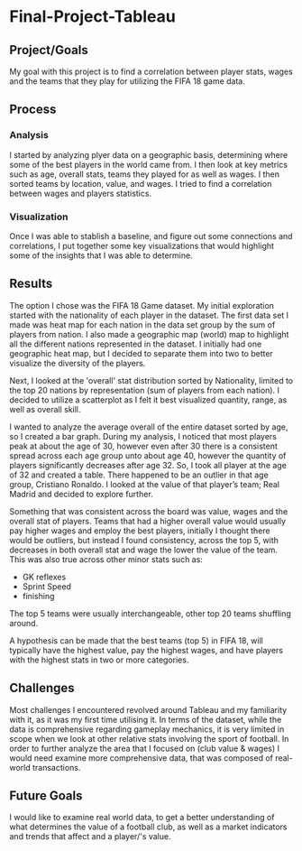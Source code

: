 # Final-Project-Tableau

## Project/Goals
My goal with this project is to find a correlation between player stats, wages and the teams that they play for utilizing the FIFA 18 game data.

## Process
### Analysis
I started by analyzing plyer data on a geographic basis, determining where some of the best players in the world came from. I then look at key metrics such as age, overall stats, teams they played for as well as wages. I then sorted teams by location, value, and wages. I tried to find a correlation between wages and players statistics.  

### Visualization
Once I was able to stablish a baseline, and figure out some connections and correlations, I put together some key visualizations that would highlight some of the insights that I was able to determine.

## Results
The option I chose was the FIFA 18 Game dataset. My initial exploration started with the nationality of each player in the dataset. The first data set I made was heat map for each nation in the data set group by the sum of players from nation. I also made a geographic map (world) map to highlight all the different nations represented in the dataset. I initially had one geographic heat map, but I decided to separate them into two to better visualize the diversity of the players. 

Next, I looked at the 'overall' stat distribution sorted by Nationality, limited to the top 20 nations by representation (sum of players from each nation). I decided to utilize a scatterplot as I felt it best visualized quantity, range, as well as overall skill.

I wanted to analyze the average overall of the entire dataset sorted by age, so I created a bar graph. During my analysis, I noticed that most players peak at about the age of 30, however even after 30 there is a consistent spread across each age group unto about age 40, however the quantity of players significantly decreases after age 32. So, I took all player at the age of 32 and created a table. There happened to be an outlier in that age group, Cristiano Ronaldo. I looked at the value of that player’s team; Real Madrid and decided to explore further.

Something that was consistent across the board was value, wages and the overall stat of players. Teams that had a higher overall value would usually pay higher wages and employ the best players, initially I thought there would be outliers, but instead I found consistency, across the top 5, with decreases in both overall stat and wage the lower the value of the team. This was also true across other minor stats such as:
- GK reflexes
- Sprint Speed
- finishing

The top 5 teams were usually interchangeable, other top 20 teams shuffling around. 

A hypothesis can be made that the best teams (top 5) in FIFA 18, will typically have the highest value, pay the highest wages, and have players with the highest stats in two or more categories. 

## Challenges 
Most challenges I encountered revolved around Tableau and my familiarity with it, as it was my first time utilising it. In terms of the dataset, while the data is comprehensive regarding gameplay mechanics, it is very limited in scope when we look at other relative stats involving the sport of football. In order to further analyze the area that I focused on (club value & wages) I would need examine more comprehensive data, that was composed of real-world transactions. 

## Future Goals
I would like to examine real world data, to get a better understanding of what determines the value of a football club, as well as a market indicators and trends that affect and a player/'s value.
